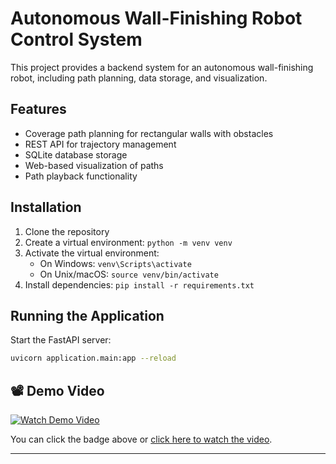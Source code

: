 # Autonomous Wall-Finishing Robot Control System

This project provides a backend system for an autonomous wall-finishing robot, including path planning, data storage, and visualization.

## Features

- Coverage path planning for rectangular walls with obstacles
- REST API for trajectory management
- SQLite database storage
- Web-based visualization of paths
- Path playback functionality

## Installation

1. Clone the repository
2. Create a virtual environment: `python -m venv venv`
3. Activate the virtual environment:
   - On Windows: `venv\Scripts\activate`
   - On Unix/macOS: `source venv/bin/activate`
4. Install dependencies: `pip install -r requirements.txt`

## Running the Application

Start the FastAPI server:
```bash
uvicorn application.main:app --reload

```
## 📽️ Demo Video

[![Watch Demo Video](https://img.shields.io/badge/Click_to-Watch_Demo-green?style=for-the-badge&logo=google-drive)](https://drive.google.com/file/d/1bPSYQn7kLsT8d4uBvrBaFzBOi7Y7WcfP/view?usp=drive_link)

You can click the badge above or [click here to watch the video](https://drive.google.com/file/d/1bPSYQn7kLsT8d4uBvrBaFzBOi7Y7WcfP/view?usp=drive_link).

---
